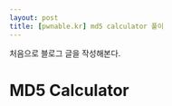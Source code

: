 ```yaml
---
layout: post
title: [pwnable.kr] md5 calculator 풀이
---
```


처음으로 블로그 글을 작성해본다.

# MD5 Calculator

<!--stackedit_data:
eyJoaXN0b3J5IjpbOTkzMDgzODM5XX0=
-->
